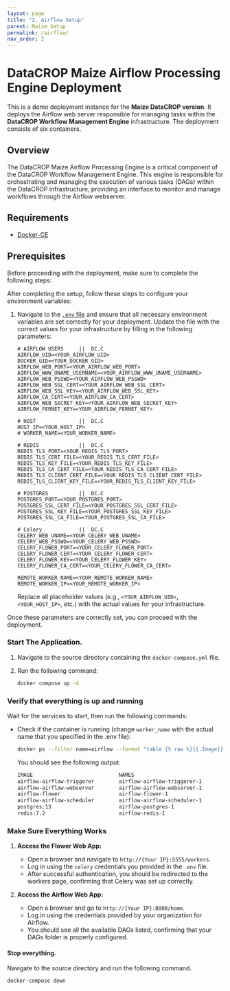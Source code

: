 ```yaml
---
layout: page
title: "2. Airflow Setup"
parent: Maize Setup
permalink: /airflow/
nav_order: 2
---
```


# DataCROP Maize Airflow Processing Engine Deployment

This is a demo deployment instance for the **Maize DataCROP version**. It deploys the Airflow web server responsible for managing tasks within the **DataCROP Workflow Management Engine** infrastructure. The deployment consists of six containers.

## Overview

The DataCROP Maize Airflow Processing Engine is a critical component of the DataCROP Workflow Management Engine. This engine is responsible for orchestrating and managing the execution of various tasks (DAGs) within the DataCROP infrastructure, providing an interface to monitor and manage workflows through the Airflow webserver.

## Requirements

- [Docker-CE](https://www.docker.com/)

## Prerequisites

Before proceeding with the deployment, make sure to complete the following steps:

After completing the setup, follow these steps to configure your environment variables:

1. Navigate to the [`.env` file](.env) and ensure that all necessary environment variables are set correctly for your deployment. Update the file with the correct values for your infrastructure by filling in the following parameters:

    ```plaintext
    # AIRFLOW USERS     ||  DC.C
    AIRFLOW_UID=<YOUR_AIRFLOW_UID>
    DOCKER_GID=<YOUR_DOCKER_GID>
    AIRFLOW_WEB_PORT=<YOUR_AIRFLOW_WEB_PORT>
    AIRFLOW_WWW_UNAME_USERNAME=<YOUR_AIRFLOW_WWW_UNAME_USERNAME>
    AIRFLOW_WEB_PSSWD=<YOUR_AIRFLOW_WEB_PSSWD>
    AIRFLOW_WEB_SSL_CERT=<YOUR_AIRFLOW_WEB_SSL_CERT>
    AIRFLOW_WEB_SSL_KEY=<YOUR_AIRFLOW_WEB_SSL_KEY>
    AIRFLOW_CA_CERT=<YOUR_AIRFLOW_CA_CERT>
    AIRFLOW_WEB_SECRET_KEY=<YOUR_AIRFLOW_WEB_SECRET_KEY>
    AIRFLOW_FERNET_KEY=<YOUR_AIRFLOW_FERNET_KEY>

    # HOST              ||  DC.C
    HOST_IP=<YOUR_HOST_IP>
    # WORKER_NAME=<YOUR_WORKER_NAME>

    # REDIS             ||  DC.C
    REDIS_TLS_PORT=<YOUR_REDIS_TLS_PORT>
    REDIS_TLS_CERT_FILE=<YOUR_REDIS_TLS_CERT_FILE>
    REDIS_TLS_KEY_FILE=<YOUR_REDIS_TLS_KEY_FILE>
    REDIS_TLS_CA_CERT_FILE=<YOUR_REDIS_TLS_CA_CERT_FILE>
    REDIS_TLS_CLIENT_CERT_FILE=<YOUR_REDIS_TLS_CLIENT_CERT_FILE>
    REDIS_TLS_CLIENT_KEY_FILE=<YOUR_REDIS_TLS_CLIENT_KEY_FILE>

    # POSTGRES          ||  DC.C
    POSTGRES_PORT=<YOUR_POSTGRES_PORT>
    POSTGRES_SSL_CERT_FILE=<YOUR_POSTGRES_SSL_CERT_FILE>
    POSTGRES_SSL_KEY_FILE=<YOUR_POSTGRES_SSL_KEY_FILE>
    POSTGRES_SSL_CA_FILE=<YOUR_POSTGRES_SSL_CA_FILE>

    # Celery            ||  DC.C
    CELERY_WEB_UNAME=<YOUR_CELERY_WEB_UNAME>
    CELERY_WEB_PSSWD=<YOUR_CELERY_WEB_PSSWD>
    CELERY_FLOWER_PORT=<YOUR_CELERY_FLOWER_PORT>
    CELERY_FLOWER_CERT=<YOUR_CELERY_FLOWER_CERT>
    CELERY_FLOWER_KEY=<YOUR_CELERY_FLOWER_KEY>
    CELERY_FLOWER_CA_CERT=<YOUR_CELERY_FLOWER_CA_CERT>

    REMOTE_WORKER_NAME=<YOUR_REMOTE_WORKER_NAME>
    REMOTE_WORKER_IP=<YOUR_REMOTE_WORKER_IP>
    ```

   Replace all placeholder values (e.g., `<YOUR_AIRFLOW_UID>`, `<YOUR_HOST_IP>`, etc.) with the actual values for your infrastructure. 

Once these parameters are correctly set, you can proceed with the deployment.
### Start The Application.

1. Navigate to the source directory containing the `docker-compose.yml` file.
2. Run the following command:

    ```bash
    docker compose up -d
    ```

### Verify that everything is up and running

Wait for the services to start, then run the following commands:

- Check if the container is running (change `worker_name` with the actual name that you specified in the .env file):

    ```bash
    docker ps --filter name=airflow --format "table {% raw %}{{.Image}}{% endraw %}\t{% raw %}{{.Names}}{% endraw %}"
    ```

    You should see the following output:

    ```bash
    IMAGE                            NAMES
    airflow-airflow-triggerer        airflow-airflow-triggerer-1
    airflow-airflow-webserver        airflow-airflow-webserver-1
    airflow-flower                   airflow-flower-1
    airflow-airflow-scheduler        airflow-airflow-scheduler-1
    postgres:13                      airflow-postgres-1
    redis:7.2                        airflow-redis-1
    ```


### Make Sure Everything Works

1. **Access the Flower Web App:**
   - Open a browser and navigate to `http://{Your IP}:5555/workers`.
   - Log in using the `celery` credentials you provided in the `.env` file.
   - After successful authentication, you should be redirected to the workers page, confirming that Celery was set up correctly.

2. **Access the Airflow Web App:**
   - Open a browser and go to `http://{Your IP}:8080/home`.
   - Log in using the credentials provided by your organization for Airflow.
   - You should see all the available DAGs listed, confirming that your DAGs folder is properly configured.

#### Stop everything.

Navigate to the source directory and run the following command.

    docker-compose down